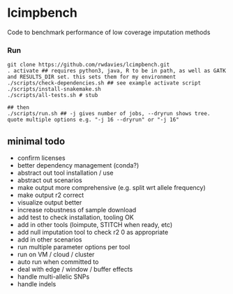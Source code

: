 lcimpbench
==========

Code to benchmark performance of low coverage imputation methods

### Run

```
git clone https://github.com/rwdavies/lcimpbench.git
. activate ## requires python3, java, R to be in path, as well as GATK and RESULTS_DIR set. this sets them for my environment
./scripts/check-dependencies.sh ## see example activate script
./scripts/install-snakemake.sh
./scripts/all-tests.sh # stub

## then
./scripts/run.sh ## -j gives number of jobs, --dryrun shows tree. quote multiple options e.g. "-j 16 --dryrun" or "-j 16"
```

## minimal todo
* confirm licenses
* better dependency management (conda?)
* abstract out tool installation / use
* abstract out scenarios
* make output more comprehensive (e.g. split wrt allele frequency)
* make output r2 correct
* visualize output better
* increase robustness of sample download
* add test to check installation, tooling OK
* add in other tools (loimpute, STITCH when ready, etc)
* add null imputation tool to check r2 0 as appropriate
* add in other scenarios
* run multiple parameter options per tool
* run on VM / cloud / cluster
* auto run when committed to
* deal with edge / window / buffer effects
* handle multi-allelic SNPs
* handle indels